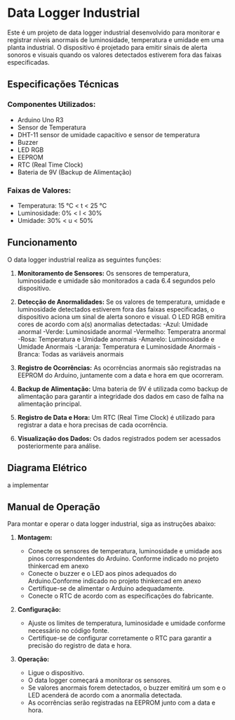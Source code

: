 # Data Logger Industrial

Este é um projeto de data logger industrial desenvolvido para monitorar e registrar níveis anormais de luminosidade, temperatura e umidade em uma planta industrial. O dispositivo é projetado para emitir sinais de alerta sonoros e visuais quando os valores detectados estiverem fora das faixas especificadas.

## Especificações Técnicas

### Componentes Utilizados:
- Arduino Uno R3
- Sensor de Temperatura
- DHT-11 sensor de umidade capacitivo e sensor de temperatura
- Buzzer
- LED RGB
- EEPROM
- RTC (Real Time Clock)
- Bateria de 9V (Backup de Alimentação)

### Faixas de Valores:
- Temperatura: 15 °C < t < 25 °C
- Luminosidade: 0% < l < 30%
- Umidade: 30% < u < 50%

## Funcionamento

O data logger industrial realiza as seguintes funções:

1. **Monitoramento de Sensores:** Os sensores de temperatura, luminosidade e umidade são monitorados a cada 6.4 segundos pelo dispositivo.

2. **Detecção de Anormalidades:** Se os valores de temperatura, umidade e luminosidade detectados estiverem fora das faixas especificadas, o dispositivo aciona um sinal de alerta sonoro e visual. O LED RGB emitira cores de acordo com a(s) anormalias detectadas:
   -Azul: Umidade anormal
   -Verde: Luminosidade anormal
   -Vermelho: Temperatra anormal
   -Rosa: Temperatura e Umidade anormais
   -Amarelo: Luminosidade e Umidade Anormais
   -Laranja: Temperatura e Luminosidade Anormais
   -Branca: Todas as variáveis anormais

4. **Registro de Ocorrências:** As ocorrências anormais são registradas na EEPROM do Arduino, juntamente com a data e hora em que ocorreram.

5. **Backup de Alimentação:** Uma bateria de 9V é utilizada como backup de alimentação para garantir a integridade dos dados em caso de falha na alimentação principal.

6. **Registro de Data e Hora:** Um RTC (Real Time Clock) é utilizado para registrar a data e hora precisas de cada ocorrência.

7. **Visualização dos Dados:** Os dados registrados podem ser acessados posteriormente para análise.

## Diagrama Elétrico

a implementar

## Manual de Operação

Para montar e operar o data logger industrial, siga as instruções abaixo:

1. **Montagem:**
   - Conecte os sensores de temperatura, luminosidade e umidade aos pinos correspondentes do Arduino. Conforme indicado no projeto thinkercad em anexo
   - Conecte o buzzer e o LED aos pinos adequados do Arduino.Conforme indicado no projeto thinkercad em anexo
   - Certifique-se de alimentar o Arduino adequadamente.
   - Conecte o RTC de acordo com as especificações do fabricante.

2. **Configuração:**
   - Ajuste os limites de temperatura, luminosidade e umidade conforme necessário no código fonte.
   - Certifique-se de configurar corretamente o RTC para garantir a precisão do registro de data e hora.

3. **Operação:**
   - Ligue o dispositivo.
   - O data logger começará a monitorar os sensores.
   - Se valores anormais forem detectados, o buzzer emitirá um som e o LED acenderá de acordo com a anormalia detectada.
   - As ocorrências serão registradas na EEPROM junto com a data e hora.

